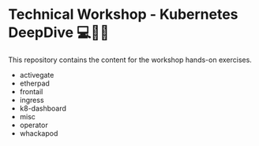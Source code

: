 # Technical Workshop - Kubernetes DeepDive 💻👨‍🔬
This repository contains the content for the workshop hands-on exercises. 

- activegate
- etherpad
- frontail
- ingress
- k8-dashboard
- misc
- operator
- whackapod
